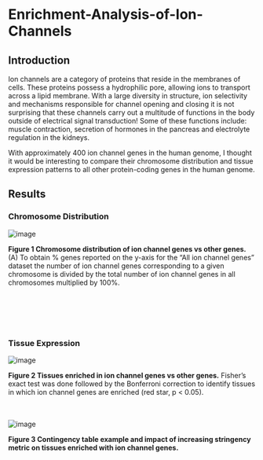 # Enrichment-Analysis-of-Ion-Channels

## Introduction

Ion channels are a category of proteins that reside in the membranes of cells. These proteins possess a hydrophilic pore, allowing ions to transport across a lipid membrane. With a large diversity in structure, ion selectivity and mechanisms responsible for channel opening and closing it is not surprising that these channels carry out a multitude of functions in the body outside of electrical signal transduction! Some of these functions include: muscle contraction, secretion of hormones in the pancreas and electrolyte regulation in the kidneys. 

With approximately 400 ion channel genes in the human genome, I thought it would be interesting to compare their chromosome distribution and tissue expression patterns to all other protein-coding genes in the human genome. 

## Results

### Chromosome Distribution 

![image](https://user-images.githubusercontent.com/60348796/116830110-e6678780-ab75-11eb-85c4-142400611856.png)

**Figure 1 Chromosome distribution of ion channel genes vs other genes.** (A) To obtain % genes reported on the y-axis for the “All ion channel genes” dataset the number of ion channel genes corresponding to a given chromosome is divided by the total number of ion channel genes in all chromosomes multiplied by 100%. 



<br/><br/>
<br/><br/>

### Tissue Expression

![image](https://user-images.githubusercontent.com/60348796/116830089-cfc13080-ab75-11eb-8118-9e69fed8ccf4.png)

**Figure 2 Tissues enriched in ion channel genes vs other genes.** Fisher’s exact test was done followed by the Bonferroni correction to identify tissues in which ion channel genes are enriched (red star, p < 0.05).


<br/><br/>
![image](https://user-images.githubusercontent.com/60348796/116830097-d51e7b00-ab75-11eb-8ce6-f644ad48904c.png)

**Figure 3 Contingency table example and impact of increasing stringency metric on tissues enriched with ion channel genes.**
